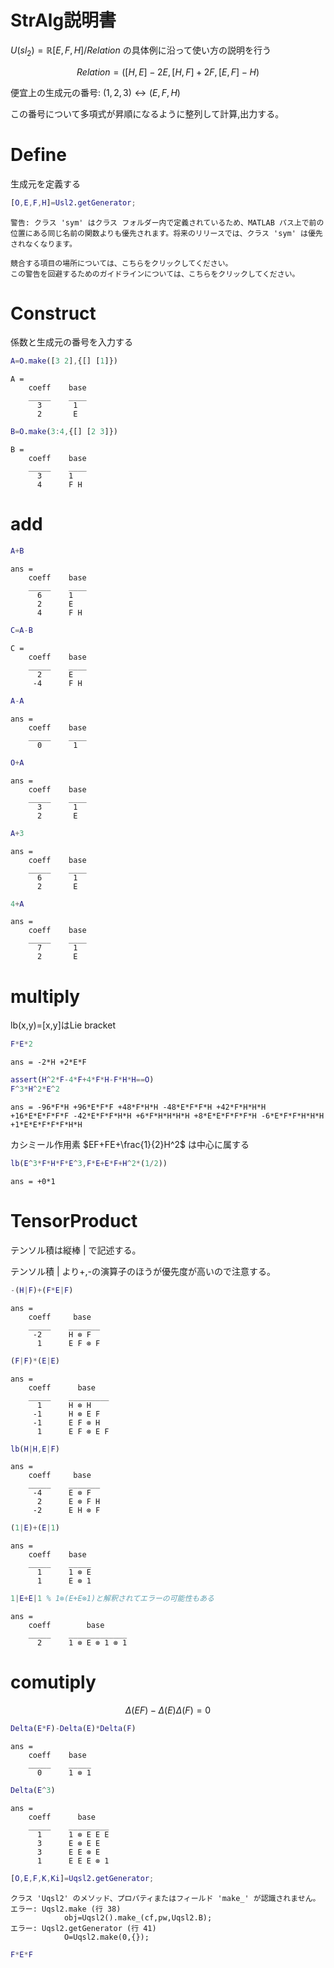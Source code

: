 
# StrAlg説明書

 $U(sl_2 )=\mathbb{R}[E,F,H]/Relation$ の具体例に沿って使い方の説明を行う

 $$ Relation=([H,E]-2E,[H,F]+2F,[E,F]-H) $$ 

便宜上の生成元の番号: $(1,2,3)\leftrightarrow (E,F,H)$ 


この番号について多項式が昇順になるように整列して計算,出力する。

# Define

生成元を定義する

```matlab
[O,E,F,H]=Usl2.getGenerator;
```

```matlabTextOutput
警告: クラス 'sym' はクラス フォルダー内で定義されているため、MATLAB パス上で前の位置にある同じ名前の関数よりも優先されます。将来のリリースでは、クラス 'sym' は優先されなくなります。 

競合する項目の場所については、こちらをクリックしてください。
この警告を回避するためのガイドラインについては、こちらをクリックしてください。
```
# Construct

係数と生成元の番号を入力する

```matlab
A=O.make([3 2],{[] [1]})
```

```matlabTextOutput
A = 
    coeff    base
    _____    ____
      3       1  
      2       E  
```

```matlab
B=O.make(3:4,{[] [2 3]})
```

```matlabTextOutput
B = 
    coeff    base
    _____    ____
      3      1   
      4      F H 
```
# add
```matlab
A+B
```

```matlabTextOutput
ans = 
    coeff    base
    _____    ____
      6      1   
      2      E   
      4      F H 
```

```matlab
C=A-B
```

```matlabTextOutput
C = 
    coeff    base
    _____    ____
      2      E   
     -4      F H 
```

```matlab
A-A
```

```matlabTextOutput
ans = 
    coeff    base
    _____    ____
      0       1  
```

```matlab
O+A
```

```matlabTextOutput
ans = 
    coeff    base
    _____    ____
      3       1  
      2       E  
```

```matlab
A+3
```

```matlabTextOutput
ans = 
    coeff    base
    _____    ____
      6       1  
      2       E  
```

```matlab
4+A
```

```matlabTextOutput
ans = 
    coeff    base
    _____    ____
      7       1  
      2       E  
```
# multiply

lb(x,y)=\[x,y\]はLie bracket

```matlab
F*E*2
```

```matlabTextOutput
ans = -2*H +2*E*F
```

```matlab
assert(H^2*F-4*F+4*F*H-F*H*H==O)
F^3*H^2*E^2
```

```matlabTextOutput
ans = -96*F*H +96*E*F*F +48*F*H*H -48*E*F*F*H +42*F*H*H*H +16*E*E*F*F*F -42*E*F*F*H*H +6*F*H*H*H*H +8*E*E*F*F*F*H -6*E*F*F*H*H*H +1*E*E*F*F*F*H*H
```

カシミール作用素 $EF+FE+\frac{1}{2}H^2$ は中心に属する

```matlab
lb(E^3*F*H*F*E^3,F*E+E*F+H^2*(1/2))
```

```matlabTextOutput
ans = +0*1
```
# TensorProduct

テンソル積は縦棒 | で記述する。


テンソル積 | より+,\-の演算子のほうが優先度が高いので注意する。

```matlab
-(H|F)+(F*E|F)
```

```matlabTextOutput
ans = 
    coeff     base  
    _____    _______
     -2      H ⊗ F  
      1      E F ⊗ F
```

```matlab
(F|F)*(E|E)
```

```matlabTextOutput
ans = 
    coeff      base   
    _____    _________
      1      H ⊗ H    
     -1      H ⊗ E F  
     -1      E F ⊗ H  
      1      E F ⊗ E F
```

```matlab
lb(H|H,E|F)
```

```matlabTextOutput
ans = 
    coeff     base  
    _____    _______
     -4      E ⊗ F  
      2      E ⊗ F H
     -2      E H ⊗ F
```

```matlab
(1|E)+(E|1)
```

```matlabTextOutput
ans = 
    coeff    base 
    _____    _____
      1      1 ⊗ E
      1      E ⊗ 1
```

```matlab
1|E+E|1 % 1⊗(E+E⊗1)と解釈されてエラーの可能性もある
```

```matlabTextOutput
ans = 
    coeff        base     
    _____    _____________
      2      1 ⊗ E ⊗ 1 ⊗ 1
```
# comutiply
 $$ \Delta (EF)-\Delta (E)\Delta (F)=0 $$ 
```matlab
Delta(E*F)-Delta(E)*Delta(F)
```

```matlabTextOutput
ans = 
    coeff    base 
    _____    _____
      0      1 ⊗ 1
```

```matlab
Delta(E^3)
```

```matlabTextOutput
ans = 
    coeff      base   
    _____    _________
      1      1 ⊗ E E E
      3      E ⊗ E E  
      3      E E ⊗ E  
      1      E E E ⊗ 1
```

```matlab
[O,E,F,K,Ki]=Uqsl2.getGenerator;
```

```matlabTextOutput
クラス 'Uqsl2' のメソッド、プロパティまたはフィールド 'make_' が認識されません。
エラー: Uqsl2.make (行 38)
            obj=Uqsl2().make_(cf,pw,Uqsl2.B);
エラー: Uqsl2.getGenerator (行 41)
            O=Uqsl2.make(0,{});
```

```matlab
F*E*F
```
